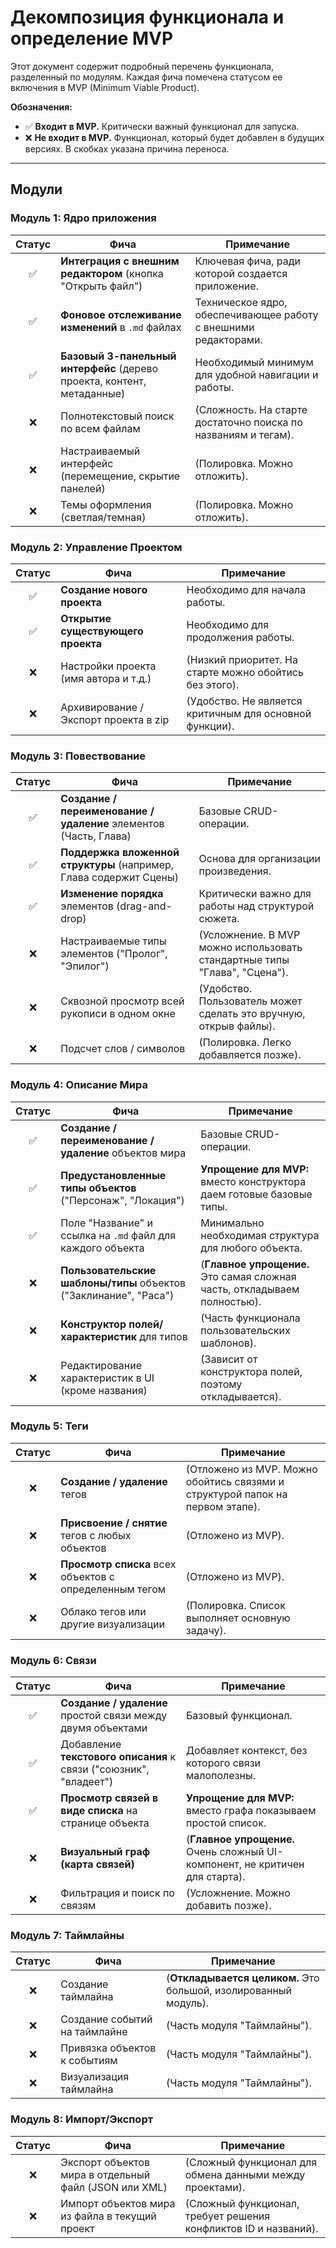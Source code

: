 # Декомпозиция функционала и определение MVP

Этот документ содержит подробный перечень функционала, разделенный по модулям. Каждая фича помечена статусом ее включения в MVP (Minimum Viable Product).

**Обозначения:**

* ✅ **Входит в MVP.** Критически важный функционал для запуска.
* ❌ **Не входит в MVP.** Функционал, который будет добавлен в будущих версиях. В скобках указана причина переноса.

---

## Модули

### Модуль 1: Ядро приложения

| Статус | Фича                                                                  | Примечание                                                              |
| :----: | --------------------------------------------------------------------- | ----------------------------------------------------------------------- |
|   ✅   | **Интеграция с внешним редактором** (кнопка "Открыть файл")            | Ключевая фича, ради которой создается приложение.                       |
|   ✅   | **Фоновое отслеживание изменений** в `.md` файлах                     | Техническое ядро, обеспечивающее работу с внешними редакторами.          |
|   ✅   | **Базовый 3-панельный интерфейс** (дерево проекта, контент, метаданные) | Необходимый минимум для удобной навигации и работы.                     |
|   ❌   | Полнотекстовый поиск по всем файлам                                   | (Сложность. На старте достаточно поиска по названиям и тегам).          |
|   ❌   | Настраиваемый интерфейс (перемещение, скрытие панелей)                | (Полировка. Можно отложить).                                            |
|   ❌   | Темы оформления (светлая/темная)                                      | (Полировка. Можно отложить).                                            |

### Модуль 2: Управление Проектом

| Статус | Фича                                     | Примечание                                                              |
| :----: | ---------------------------------------- | ----------------------------------------------------------------------- |
|   ✅   | **Создание нового проекта**              | Необходимо для начала работы.                                           |
|   ✅   | **Открытие существующего проекта**       | Необходимо для продолжения работы.                                      |
|   ❌   | Настройки проекта (имя автора и т.д.)    | (Низкий приоритет. На старте можно обойтись без этого).                 |
|   ❌   | Архивирование / Экспорт проекта в zip     | (Удобство. Не является критичным для основной функции).                 |

### Модуль 3: Повествование

| Статус | Фича                                                              | Примечание                                                              |
| :----: | ----------------------------------------------------------------- | ----------------------------------------------------------------------- |
|   ✅   | **Создание / переименование / удаление** элементов (Часть, Глава) | Базовые CRUD-операции.                                                  |
|   ✅   | **Поддержка вложенной структуры** (например, Глава содержит Сцены) | Основа для организации произведения.                                    |
|   ✅   | **Изменение порядка** элементов (drag-and-drop)                   | Критически важно для работы над структурой сюжета.                      |
|   ❌   | Настраиваемые типы элементов ("Пролог", "Эпилог")                 | (Усложнение. В MVP можно использовать стандартные типы "Глава", "Сцена"). |
|   ❌   | Сквозной просмотр всей рукописи в одном окне                      | (Удобство. Пользователь может сделать это вручную, открыв файлы).       |
|   ❌   | Подсчет слов / символов                                           | (Полировка. Легко добавляется позже).                                   |

### Модуль 4: Описание Мира

| Статус | Фича                                                                    | Примечание                                                              |
| :----: | ----------------------------------------------------------------------- | ----------------------------------------------------------------------- |
|   ✅   | **Создание / переименование / удаление** объектов мира                  | Базовые CRUD-операции.                                                  |
|   ✅   | **Предустановленные типы объектов** ("Персонаж", "Локация")             | **Упрощение для MVP:** вместо конструктора даем готовые базовые типы.   |
|   ✅   | Поле "Название" и ссылка на `.md` файл для каждого объекта              | Минимально необходимая структура для любого объекта.                    |
|   ❌   | **Пользовательские шаблоны/типы** объектов ("Заклинание", "Раса")       | (**Главное упрощение.** Это самая сложная часть, откладываем полностью). |
|   ❌   | **Конструктор полей/характеристик** для типов                           | (Часть функционала пользовательских шаблонов).                          |
|   ❌   | Редактирование характеристик в UI (кроме названия)                      | (Зависит от конструктора полей, поэтому откладывается).                 |

### Модуль 5: Теги

| Статус | Фича                                                              | Примечание                                                              |
| :----: | ----------------------------------------------------------------- | ----------------------------------------------------------------------- |
|   ❌   | **Создание / удаление** тегов                                     | (Отложено из MVP. Можно обойтись связями и структурой папок на первом этапе). |
|   ❌   | **Присвоение / снятие** тегов с любых объектов                    | (Отложено из MVP).                                                      |
|   ❌   | **Просмотр списка** всех объектов с определенным тегом            | (Отложено из MVP).                                                      |
|   ❌   | Облако тегов или другие визуализации                              | (Полировка. Список выполняет основную задачу).                          |

### Модуль 6: Связи

| Статус | Фича                                                              | Примечание                                                              |
| :----: | ----------------------------------------------------------------- | ----------------------------------------------------------------------- |
|   ✅   | **Создание / удаление** простой связи между двумя объектами       | Базовый функционал.                                                     |
|   ✅   | Добавление **текстового описания** к связи ("союзник", "владеет") | Добавляет контекст, без которого связи малополезны.                     |
|   ✅   | **Просмотр связей в виде списка** на странице объекта             | **Упрощение для MVP:** вместо графа показываем простой список.          |
|   ❌   | **Визуальный граф (карта связей)**                                | (**Главное упрощение.** Очень сложный UI-компонент, не критичен для старта). |
|   ❌   | Фильтрация и поиск по связям                                      | (Усложнение. Можно добавить позже).                                     |

### Модуль 7: Таймлайны

| Статус | Фича                                                              | Примечание                                                              |
| :----: | ----------------------------------------------------------------- | ----------------------------------------------------------------------- |
|   ❌   | Создание таймлайна                                                | (**Откладывается целиком.** Это большой, изолированный модуль).         |
|   ❌   | Создание событий на таймлайне                                     | (Часть модуля "Таймлайны").                                             |
|   ❌   | Привязка объектов к событиям                                      | (Часть модуля "Таймлайны").                                             |
|   ❌   | Визуализация таймлайна                                            | (Часть модуля "Таймлайны").                                             |

### Модуль 8: Импорт/Экспорт

| Статус | Фича                                                              | Примечание                                                              |
| :----: | ----------------------------------------------------------------- | ----------------------------------------------------------------------- |
|   ❌   | Экспорт объектов мира в отдельный файл (JSON или XML)             | (Сложный функционал для обмена данными между проектами).                |
|   ❌   | Импорт объектов мира из файла в текущий проект                    | (Сложный функционал, требует решения конфликтов ID и названий).         |
